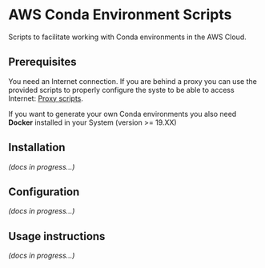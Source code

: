 # AWS Conda Environment Scripts

Scripts to facilitate working with Conda environments in the AWS Cloud.

## Prerequisites

You need an Internet connection. If you are behind a proxy you can use the provided scripts to properly configure the syste to be able to access Internet:
[Proxy scripts](https://github.com/tomasborrella/aws_conda_environments_scripts/tree/master/proxy).

If you want to generate your own Conda environments you also need **Docker** installed in your System (version >= 19.XX)

## Installation

*(docs in progress...)*

## Configuration

*(docs in progress...)*

## Usage instructions

*(docs in progress...)*
